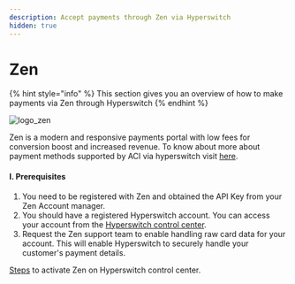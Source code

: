 ```yaml
---
description: Accept payments through Zen via Hyperswitch
hidden: true
---
```


# Zen

{% hint style="info" %}
This section gives you an overview of how to make payments via Zen through Hyperswitch
{% endhint %}

![logo\_zen](https://hyperswitch.io/img/site/zenLogo.svg)&#x20;

Zen is a modern and responsive payments portal with low fees for conversion boost and increased revenue. To know about more about payment methods supported by ACI via hyperswitch visit [here](https://hyperswitch.io/pm-list).

#### I. Prerequisites

1. You need to be registered with Zen and obtained the API Key from your Zen Account manager.
2. You should have a registered Hyperswitch account. You can access your account from the [Hyperswitch control center](https://app.hyperswitch.io).
3. Request the Zen support team to enable handling raw card data for your account. This will enable Hyperswitch to securely handle your customer's payment details.

[Steps](https://docs.hyperswitch.io/hyperswitch-cloud/connectors/activate-connector-on-hyperswitch) to activate Zen on Hyperswitch control center.
